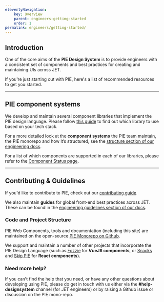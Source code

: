 ```yaml
---
eleventyNavigation:
    key: Overview
    parent: engineers-getting-started
    order: 1
permalink: engineers/getting-started/
---
```


## Introduction

One of the core aims of the **PIE Design System** is to provide engineers with a consistent set of components and best practices for creating and maintaining UIs across JET.

If you're just starting out with PIE, here's a list of recommended resources to get you started.

---

## PIE component systems

We develop and maintain several component libraries that implement the PIE design language. Please follow [this guide](/engineers/getting-started/structure/#which-library-should-i-use) to find out which library to use based on your tech stack.

For a more detailed look at the **component systems** the PIE team maintain, the PIE monorepo and how it’s structured, see the [structure section of our engineering docs](/engineers/getting-started/structure).

For a list of which components are supported in each of our libraries, please refer to the [Component Status page](/components/component-status/).

---

## Contributing & Guidelines

If you'd like to contribute to PIE, check out our [contributing guide](/engineers/contributing/).

We also maintain **guides** for global front-end best practices across JET. These can be found in the [engineering guidelines section of our docs](/engineers/guidelines/).

### Code and Project Structure

PIE Web Components, tools and documentation (including this site) are maintained on the open-source [PIE Monorepo on Github](https://github.com/justeattakeaway/pie).

We support and maintain a number of other projects that incorporate the PIE Design Language (such as [Fozzie](https://github.com/justeattakeaway/fozzie-components) for **VueJS components**, or [Snacks](https://snacks.takeaway.com/) and [Skip PIE](https://github.com/justeat/pie-project) for **React components**).

<!-- N.B. for the future – we should include a components summary section here like this when we want to start advertising our components:

## Components


- [Storybook](https://www.pie.design/storybook/)
- [Component Documentation](/components)
-->

### Need more help?

If you can't find the help that you need, or have any other questions about developing using PIE, please do get in touch with us either via the **#help-designsystem** channel (for JET engineers) or by raising a Github issue or discussion on the PIE mono-repo.

